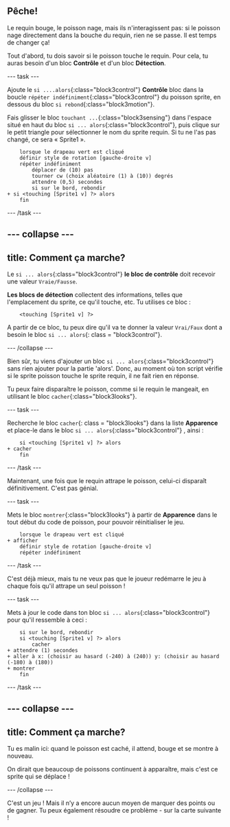 ## Pêche!

Le requin bouge, le poisson nage, mais ils n'interagissent pas: si le poisson nage directement dans la bouche du requin, rien ne se passe. Il est temps de changer ça!

Tout d'abord, tu dois savoir si le poisson touche le requin. Pour cela, tu auras besoin d'un bloc **Contrôle** et d'un bloc **Détection**.

\--- task \---

Ajoute le `si ....alors`{:class="block3control"} **Contrôle** bloc dans la boucle `répéter indéfiniment`{:class="block3control"} du poisson sprite, en dessous du bloc `si rebond`{:class="block3motion"}.

Fais glisser le bloc `touchant ...`{:class="block3sensing"} dans l'espace situé en haut du bloc `si ... alors`{:class="block3control"}, puis clique sur le petit triangle pour sélectionner le nom du sprite requin. Si tu ne l'as pas changé, ce sera « Sprite1 ».

```blocks3
    lorsque le drapeau vert est cliqué
    définir style de rotation [gauche-droite v]
    répéter indéfiniment 
        déplacer de (10) pas
        tourner cw (choix aléatoire (1) à (10)) degrés
        attendre (0,5) secondes
        si sur le bord, rebondir
+ si <touching [Sprite1 v] ?> alors
    fin
```

\--- /task \---

## \--- collapse \---

## title: Comment ça marche?

Le `si ... alors`{:class="block3control"} **le bloc de contrôle** doit recevoir une valeur `Vraie/Fausse`.

**Les blocs de détection** collectent des informations, telles que l'emplacement du sprite, ce qu'il touche, etc. Tu utilises ce bloc :

```blocks3
    <touching [Sprite1 v] ?>
```

A partir de ce bloc, tu peux dire qu'il va te donner la valeur `Vrai/Faux` dont a besoin le bloc `si ... alors`{: class = "block3control"}.

\--- /collapse \---

Bien sûr, tu viens d'ajouter un bloc `si ... alors`{:class="block3control"} sans rien ajouter pour la partie 'alors'. Donc, au moment où ton script vérifie si le sprite poisson touche le sprite requin, il ne fait rien en réponse.

Tu peux faire disparaître le poisson, comme si le requin le mangeait, en utilisant le bloc `cacher`{:class="block3looks"}.

\--- task \---

Recherche le bloc `cacher`{: class = "block3looks"} dans la liste **Apparence** et place-le dans le bloc `si ... alors`{:class="block3control"} , ainsi :

```blocks3
    si <touching [Sprite1 v] ?> alors
+ cacher
    fin
```

\--- /task \---

Maintenant, une fois que le requin attrape le poisson, celui-ci disparaît définitivement. C'est pas génial.

\--- task \---

Mets le bloc `montrer`{:class="block3looks"} à partir de **Apparence** dans le tout début du code de poisson, pour pouvoir réinitialiser le jeu.

```blocks3
    lorsque le drapeau vert est cliqué
+ afficher
    définir style de rotation [gauche-droite v]
    répéter indéfiniment
```

\--- /task \---

C'est déjà mieux, mais tu ne veux pas que le joueur redémarre le jeu à chaque fois qu'il attrape un seul poisson !

\--- task \---

Mets à jour le code dans ton bloc `si ... alors`{:class="block3control"} pour qu'il ressemble à ceci :

```blocks3
    si sur le bord, rebondir
    si <touching [Sprite1 v] ?> alors
        cacher
+ attendre (1) secondes
+ aller à x: (choisir au hasard (-240) à (240)) y: (choisir au hasard (-180) à (180))
+ montrer
    fin
```

\--- /task \---

## \--- collapse \---

## title: Comment ça marche?

Tu es malin ici: quand le poisson est caché, il attend, bouge et se montre à nouveau.

On dirait que beaucoup de poissons continuent à apparaître, mais c'est ce sprite qui se déplace !

\--- /collapse \---

C'est un jeu ! Mais il n’y a encore aucun moyen de marquer des points ou de gagner. Tu peux également résoudre ce problème - sur la carte suivante !